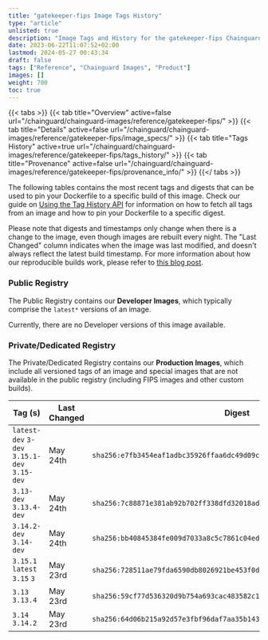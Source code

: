 ```yaml
---
title: "gatekeeper-fips Image Tags History"
type: "article"
unlisted: true
description: "Image Tags and History for the gatekeeper-fips Chainguard Image"
date: 2023-06-22T11:07:52+02:00
lastmod: 2024-05-27 00:43:34
draft: false
tags: ["Reference", "Chainguard Images", "Product"]
images: []
weight: 700
toc: true
---
```


{{< tabs >}}
{{< tab title="Overview" active=false url="/chainguard/chainguard-images/reference/gatekeeper-fips/" >}}
{{< tab title="Details" active=false url="/chainguard/chainguard-images/reference/gatekeeper-fips/image_specs/" >}}
{{< tab title="Tags History" active=true url="/chainguard/chainguard-images/reference/gatekeeper-fips/tags_history/" >}}
{{< tab title="Provenance" active=false url="/chainguard/chainguard-images/reference/gatekeeper-fips/provenance_info/" >}}
{{</ tabs >}}

The following tables contains the most recent tags and digests that can be used to pin your Dockerfile to a specific build of this image. Check our guide on [Using the Tag History API](/chainguard/chainguard-images/using-the-tag-history-api/) for information on how to fetch all tags from an image and how to pin your Dockerfile to a specific digest.

Please note that digests and timestamps only change when there is a change to the image, even though images are rebuilt every night. The "Last Changed" column indicates when the image was last modified, and doesn't always reflect the latest build timestamp. For more information about how our reproducible builds work, please refer to [this blog post](https://www.chainguard.dev/unchained/reproducing-chainguards-reproducible-image-builds).

### Public Registry
The Public Registry contains our **Developer Images**, which typically comprise the `latest*` versions of an image.

Currently, there are no Developer versions of this image available.

### Private/Dedicated Registry
The Private/Dedicated Registry contains our **Production Images**, which include all versioned tags of an image and special images that are not available in the public registry (including FIPS images and other custom builds).

| Tag (s)                                       | Last Changed | Digest                                                                    |
|-----------------------------------------------|--------------|---------------------------------------------------------------------------|
|  `latest-dev` `3-dev` `3.15.1-dev` `3.15-dev` | May 24th     | `sha256:e7fb3454eaf1adbc35926ffaa6dc49d09c650d21aba8d9d25f101bcfad10839c` |
|  `3.13-dev` `3.13.4-dev`                      | May 24th     | `sha256:7c88871e381ab92b702ff338dfd32018addd4312575efcc49a0563894e067265` |
|  `3.14.2-dev` `3.14-dev`                      | May 24th     | `sha256:bb40845384fe009d7033a8c5c7861c04ed114427a5f3955144ba6ea6e954e364` |
|  `3.15.1` `latest` `3.15` `3`                 | May 23rd     | `sha256:728511ae79fda6590db8026921be453f0dd90ebeadd633b665fe9470df070c76` |
|  `3.13` `3.13.4`                              | May 23rd     | `sha256:59cf77d536320d9b754a693cac483582c142ad72ed569a482be47538d5e0f999` |
|  `3.14` `3.14.2`                              | May 23rd     | `sha256:64d06b215a92d57e3fbf96daf7aa35b1432f7c0b800887da3fe40a6987ad49f7` |

